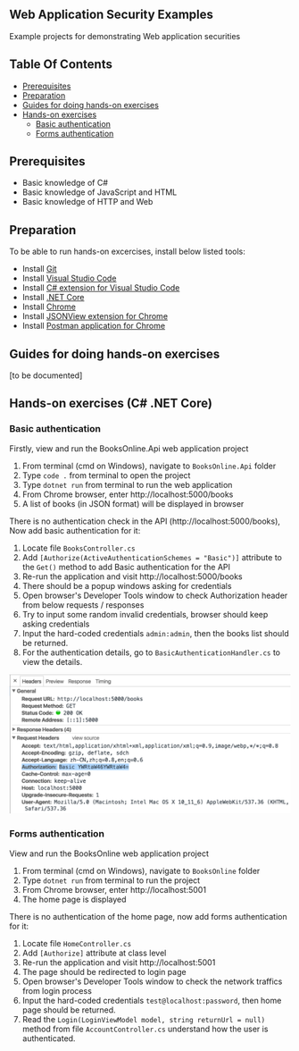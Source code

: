 Web Application Security Examples
---

Example projects for demonstrating Web application securities

## Table Of Contents
 * [Prerequisites](#prerequisites)
 * [Preparation](#preparation)
 * [Guides for doing hands-on exercises](#guides-for-doing-hands-on-exercises)
 * [Hands-on exercises](#hands-on-exercises)
   * [Basic authentication](#basic-authentication)
   * [Forms authentication](#forms-authentication)

## Prerequisites
* Basic knowledge of C#
* Basic knowledge of JavaScript and HTML
* Basic knowledge of HTTP and Web

## Preparation
To be able to run hands-on excercises, install below listed tools:
* Install [Git](https://git-scm.com/)
* Install [Visual Studio Code](https://code.visualstudio.com/)
* Install [C# extension for Visual Studio Code](https://marketplace.visualstudio.com/items?itemName=ms-vscode.csharp)
* Install [.NET Core](https://www.microsoft.com/net/core)
* Install [Chrome](https://www.google.com/chrome/)
* Install [JSONView extension for Chrome](https://chrome.google.com/webstore/detail/jsonview/chklaanhfefbnpoihckbnefhakgolnmc)
* Install [Postman application for Chrome](https://chrome.google.com/webstore/detail/postman/fhbjgbiflinjbdggehcddcbncdddomop)

## Guides for doing hands-on exercises
[to be documented]

## Hands-on exercises (C# .NET Core)
### Basic authentication
Firstly, view and run the BooksOnline.Api web application project
 1. From terminal (cmd on Windows), navigate to `BooksOnline.Api` folder
 2. Type `code .` from terminal to open the project
 3. Type `dotnet run` from terminal to run the web application
 4. From Chrome browser, enter http://localhost:5000/books
 5. A list of books (in JSON format) will be displayed in browser

There is no authentication check in the API (http://localhost:5000/books), Now add basic authentication for it:
 1. Locate file `BooksController.cs`
 2. Add `[Authorize(ActiveAuthenticationSchemes = "Basic")]` attribute to the `Get()` method to add Basic authentication for the API
 3. Re-run the application and visit http://localhost:5000/books
 4. There should be a popup windows asking for credentials
 5. Open browser's Developer Tools window to check Authorization header from below requests / responses
 6. Try to input some random invalid credentials, browser should keep asking credentials
 7. Input the hard-coded credentials `admin:admin`, then the books list should be returned.
 8. For the authentication details, go to `BasicAuthenticationHandler.cs` to view the details.
 
![img](images/basic_auth_header.png)

### Forms authentication
View and run the BooksOnline web application project
 1. From terminal (cmd on Windows), navigate to `BooksOnline` folder
 2. Type `dotnet run` from terminal to run the project
 3. From Chrome browser, enter http://localhost:5001
 4. The home page is displayed
 
There is no authentication of the home page, now add forms authentication for it:
 1. Locate file `HomeController.cs`
 2. Add `[Authorize]` attribute at class level
 3. Re-run the application and visit http://localhost:5001
 4. The page should be redirected to login page
 5. Open browser's Developer Tools window to check the network traffics from login process
 6. Input the hard-coded credentials `test@localhost:password`, then home page should be returned.
 7. Read the `Login(LoginViewModel model, string returnUrl = null)` method from file `AccountController.cs` understand how the user is authenticated.
